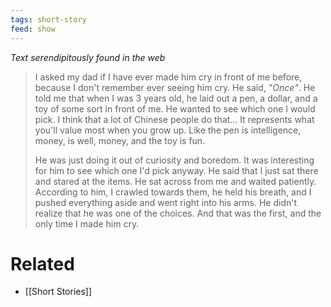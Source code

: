 ```yaml
---
tags: short-story
feed: show
---
```


*Text serendipitously found in the web*

> I asked my dad if I have ever made him cry in front of me before, because I don't remember ever seeing him cry. He said, *"Once"*. He told me that when I was 3 years old, he laid out a pen, a dollar, and a toy of some sort in front of me. He wanted to see which one I would pick. I think that a lot of Chinese people do that... It represents what you'll value most when you grow up. Like the pen is intelligence, money, is well, money, and the toy is fun.
>
> He was just doing it out of curiosity and boredom. It was interesting for him to see which one I'd pick anyway. He said that I just sat there and stared at the items. He sat across from me and waited patiently. According to him, I crawled towards them, he held his breath, and I pushed everything aside and went right into his arms. He didn't realize that he was one of the choices. And that was the first, and the only time I made him cry.

# Related
- [[Short Stories]]